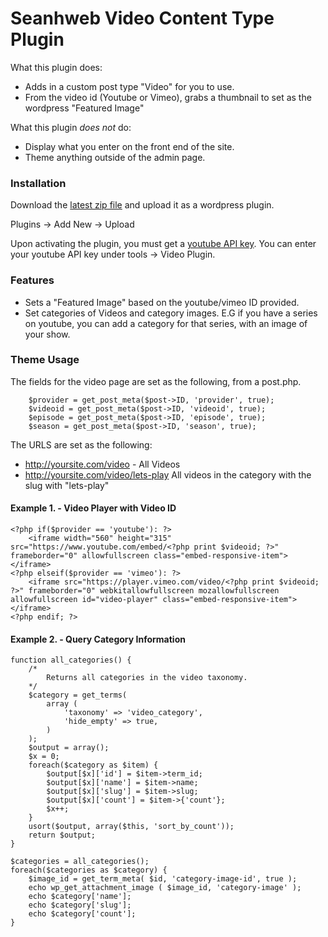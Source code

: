 # Seanhweb Video Content Type Plugin

What this plugin does: 

 * Adds in a custom post type "Video" for you to use. 
 * From the video id (Youtube or Vimeo), grabs a thumbnail to set as the wordpress "Featured Image" 

What this plugin *does not* do:

 * Display what you enter on the front end of the site. 
 * Theme anything outside of the admin page. 

### Installation

Download the [latest zip file](https://github.com/seanhweb/WP-Video-Plugin/archive/master.zip) and upload it as a wordpress plugin. 

Plugins -> Add New -> Upload 

Upon activating the plugin, you must get a [youtube API key](https://developers.google.com/youtube/v3/getting-started). You can enter your youtube API key under tools -> Video Plugin. 

### Features

* Sets a "Featured Image" based on the youtube/vimeo ID provided. 
* Set categories of Videos and category images. E.G if you have a series on youtube, you can add a category for that series, with an image of your show. 

### Theme Usage

The fields for the video page are set as the following, from a post.php. 

```
	$provider = get_post_meta($post->ID, 'provider', true);
 	$videoid = get_post_meta($post->ID, 'videoid', true);
    $episode = get_post_meta($post->ID, 'episode', true); 
    $season = get_post_meta($post->ID, 'season', true); 
```

The URLS are set as the following:

* http://yoursite.com/video - All Videos
* http://yoursite.com/video/lets-play All videos in the category with the slug with "lets-play"

#### Example 1. - Video Player with Video ID

```
<?php if($provider == 'youtube'): ?>
	<iframe width="560" height="315" src="https://www.youtube.com/embed/<?php print $videoid; ?>" frameborder="0" allowfullscreen class="embed-responsive-item"></iframe> 
<?php elseif($provider == 'vimeo'): ?>
	<iframe src="https://player.vimeo.com/video/<?php print $videoid; ?>" frameborder="0" webkitallowfullscreen mozallowfullscreen allowfullscreen id="video-player" class="embed-responsive-item"></iframe>
<?php endif; ?>
```

#### Example 2. - Query Category Information

```
function all_categories() {
    /*
        Returns all categories in the video taxonomy.
    */
    $category = get_terms(
        array (
            'taxonomy' => 'video_category',
            'hide_empty' => true,
        )
    );
    $output = array();
    $x = 0;
    foreach($category as $item) {
        $output[$x]['id'] = $item->term_id;
        $output[$x]['name'] = $item->name;
        $output[$x]['slug'] = $item->slug;
        $output[$x]['count'] = $item->{'count'};
        $x++;
    }
    usort($output, array($this, 'sort_by_count'));
    return $output;
}

$categories = all_categories(); 
foreach($categories as $category) {
	$image_id = get_term_meta( $id, 'category-image-id', true );
  	echo wp_get_attachment_image ( $image_id, 'category-image' );
    echo $category['name']; 
    echo $category['slug']; 
    echo $category['count']; 
}
```
